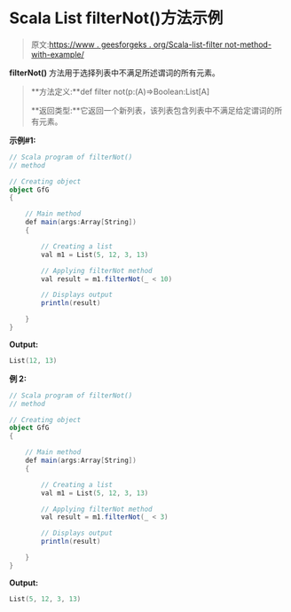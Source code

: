 # Scala List filterNot()方法示例

> 原文:[https://www . geesforgeks . org/Scala-list-filter not-method-with-example/](https://www.geeksforgeeks.org/scala-list-filternot-method-with-example/)

**filterNot()** 方法用于选择列表中不满足所述谓词的所有元素。

> **方法定义:**def filter not(p:(A)=>Boolean:List[A]
> 
> **返回类型:**它返回一个新列表，该列表包含列表中不满足给定谓词的所有元素。

**示例#1:**

```scala
// Scala program of filterNot()
// method

// Creating object
object GfG
{ 

    // Main method
    def main(args:Array[String])
    {

        // Creating a list
        val m1 = List(5, 12, 3, 13)

        // Applying filterNot method
        val result = m1.filterNot(_ < 10)

        // Displays output
        println(result)

    }
}
```

**Output:**

```scala
List(12, 13)

```

**例 2:**

```scala
// Scala program of filterNot()
// method

// Creating object
object GfG
{ 

    // Main method
    def main(args:Array[String])
    {

        // Creating a list
        val m1 = List(5, 12, 3, 13)

        // Applying filterNot method
        val result = m1.filterNot(_ < 3)

        // Displays output
        println(result)

    }
}
```

**Output:**

```scala
List(5, 12, 3, 13)

```